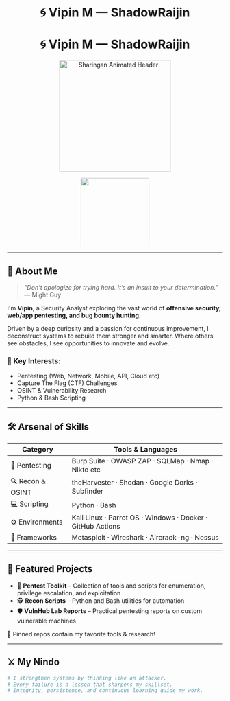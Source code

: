 <h1 align="center">🌀 Vipin M — ShadowRaijin</h1>

<h1 align="center">🌀 Vipin M — ShadowRaijin</h1>

<p align="center">
  <img src="https://raw.githubusercontent.com/mohit-kumar-sen/Sharingan-Loader/main/sharingan.gif" width="260" alt="Sharingan Animated Header">
</p>

<p align="center">
  <img src="https://media.tenor.com/n2VZ5cLZKe8AAAAd/naruto-sage-mode.gif" width="160"/>
</p>


---

## 🧠 About Me

> *"Don’t apologize for trying hard. It’s an insult to your determination."* — Might Guy

I'm **Vipin**, a Security Analyst exploring the vast world of **offensive security, web/app pentesting, and bug bounty hunting**.

Driven by a deep curiosity and a passion for continuous improvement, I deconstruct systems to rebuild them stronger and smarter.
Where others see obstacles, I see opportunities to innovate and evolve.

### 📌 Key Interests:
- Pentesting (Web, Network, Mobile, API, Cloud etc)
- Capture The Flag (CTF) Challenges
- OSINT & Vulnerability Research
- Python & Bash Scripting

---

## 🛠️ Arsenal of Skills

| Category        | Tools & Languages                                                   |
|----------------|----------------------------------------------------------------------|
| 🔐 Pentesting   | Burp Suite · OWASP ZAP · SQLMap · Nmap · Nikto etc                  |
| 🔍 Recon & OSINT| theHarvester · Shodan · Google Dorks · Subfinder                    |
| 💻 Scripting    | Python · Bash                                                       |
| ⚙️ Environments | Kali Linux · Parrot OS · Windows · Docker · GitHub Actions          |
| 🔧 Frameworks   | Metasploit · Wireshark · Aircrack-ng · Nessus                       |

---

## 🧪 Featured Projects

- 🧰 **Pentest Toolkit** – Collection of tools and scripts for enumeration, privilege escalation, and exploitation  
- 🕵️ **Recon Scripts** – Python and Bash utilities for automation  
- 🛡️ **VulnHub Lab Reports** – Practical pentesting reports on custom vulnerable machines

📌 Pinned repos contain my favorite tools & research!

---

## ⚔️ My Nindo

```bash
# I strengthen systems by thinking like an attacker.
# Every failure is a lesson that sharpens my skillset.
# Integrity, persistence, and continuous learning guide my work.
